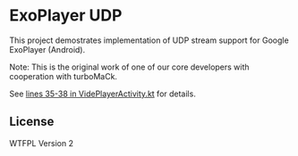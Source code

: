 # ExoPlayer UDP

This project demostrates implementation of UDP stream support for Google ExoPlayer (Android).

Note: This is the original work of one of our core developers with cooperation with turboMaCk.

See [lines 35-38 in VidePlayerActivity.kt](https://github.com/turboMaCk/ExoPlayerSample/blob/master/app/src/main/java/com/user/exokotlin/VideoPlayerActivity.kt#L35-L38)
for details.


## License

WTFPL Version 2
